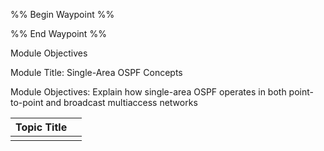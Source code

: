 %% Begin Waypoint %%


%% End Waypoint %%

Module Objectives

Module Title: Single-Area OSPF Concepts

Module Objectives: Explain how single-area OSPF operates in both point-to-point and broadcast multiaccess networks




| Topic Title |     |
| ----------- | --- |
|             |     |


